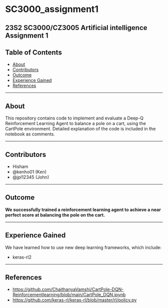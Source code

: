 # SC3000_assignment1
## 23S2 SC3000/CZ3005 Artificial intelligence Assignment 1

## Table of Contents
  * [About](#about)
  * [Contributors](#contributors)
  * [Outcome](#outcome)
  * [Experience Gained](#experience-gained)
  * [References](#references)



---

## About 

This repository contains code to implement and evaluate a Deep-Q Reinforcement Learning Agent to balance a pole on a cart, using the CartPole environment. Detailed explanation of the code is included in the notebook as comments.


---
## Contributors

- Hisham
- @kenho01 (Ken) 
- @jpl12345 (John)


---
## Outcome

<b> 
We successfully trained a reinforcement learning agent to achieve a near perfect score at balancing the pole on the cart.
</b> 

---
## Experience Gained

We have learned how to use new deep learning frameworks, which include:
-	keras-rl2


---
## References
- https://github.com/ChaithanyaVamshi/CartPole-DQN-Reinforcementlearning/blob/main/CartPole_DQN.ipynb
- https://github.com/keras-rl/keras-rl/blob/master/rl/policy.py
